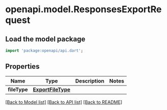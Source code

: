# openapi.model.ResponsesExportRequest

## Load the model package
```dart
import 'package:openapi/api.dart';
```

## Properties
Name | Type | Description | Notes
------------ | ------------- | ------------- | -------------
**fileType** | [**ExportFileType**](ExportFileType.md) |  | 

[[Back to Model list]](../README.md#documentation-for-models) [[Back to API list]](../README.md#documentation-for-api-endpoints) [[Back to README]](../README.md)



